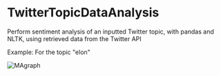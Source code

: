 # TwitterTopicDataAnalysis
Perform sentiment analysis of an inputted Twitter topic, with pandas and NLTK, using retrieved data from the Twitter API 

Example:
For the topic "elon"

![MAgraph](https://user-images.githubusercontent.com/27218747/145816902-23eb32aa-1226-4b50-895e-536ae5455b0f.png)

